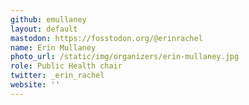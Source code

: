 ```yaml
---
github: emullaney
layout: default
mastodon: https://fosstodon.org/@erinrachel
name: Erin Mullaney
photo_url: /static/img/organizers/erin-mullaney.jpg
role: Public Health chair
twitter: _erin_rachel
website: ''
---
```

